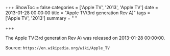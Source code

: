 +++
ShowToc = false
categories = ['Apple TV', '2013', 'Apple TV']
date = 2013-01-28 00:00:00
title = "Apple TV(3rd generation Rev A)"
tags = ['Apple TV', '2013']
summary = " "

+++

The Apple TV(3rd generation Rev A) was released on 2013-01-28 00:00:00.

Source: `https://en.wikipedia.org/wiki/Apple_TV`


